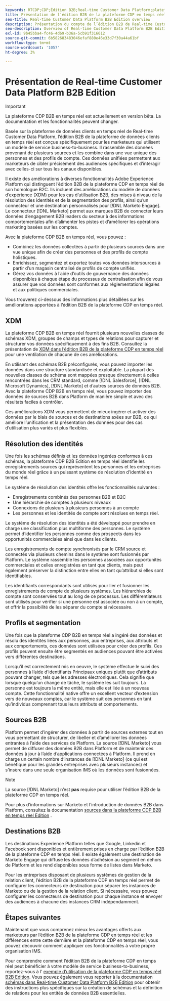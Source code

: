 ```yaml
---
keywords: RTCDP;CDP;Édition B2B;Real-time Customer Data Platform;plateforme de données client en temps réel;cdp en temps réel;b2b;cdp;Customer AI
title: Présentation de l’édition B2B de la plateforme CDP en temps réel
seo-title: Real-time Customer Data Platform B2B Edition overview
description: Présentation du compte de l’édition B2B de Real-time Customer Data Platform
seo-description: Overview of Real-time Customer Data Platform B2B Edition Account
exl-id: 9b45bba4-fc46-4d69-b36a-5cb91f316612
source-git-commit: 6b582683483046efaf880e46e33d7f30a44a61bf
workflow-type: tm+mt
source-wordcount: '1057'
ht-degree: 3%

---
```


# Présentation de Real-time Customer Data Platform B2B Edition

>[!IMPORTANT]
>
>La plateforme CDP B2B en temps réel est actuellement en version bêta. La documentation et les fonctionnalités peuvent changer.

Basée sur la plateforme de données clients en temps réel de Real-time Customer Data Platform, l’édition B2B de la plateforme de données clients en temps réel est conçue spécifiquement pour les marketeurs qui utilisent un modèle de service business-to-business. Il rassemble des données provenant de plusieurs sources et les combine dans une vue unique des personnes et des profils de compte. Ces données unifiées permettent aux marketeurs de cibler précisément des audiences spécifiques et d’interagir avec celles-ci sur tous les canaux disponibles.

Il existe des améliorations à diverses fonctionnalités Adobe Experience Platform qui distinguent l’édition B2B de la plateforme CDP en temps réel de son homologue B2C. Ils incluent des améliorations du modèle de données d’expérience (XDM) pour les cas d’utilisation B2B, des mises à niveau de la résolution des identités et de la segmentation des profils, ainsi qu’un connecteur et une destination personnalisés pour [!DNL Marketo Engage]. Le connecteur [!DNL Marketo] permet aux marques B2B de connecter leurs données d’engagement B2B leaders du secteur à des informations comportementales afin d’alimenter les pistes et d’améliorer les opérations marketing basées sur les comptes.

Avec la plateforme CDP B2B en temps réel, vous pouvez :

* Combinez les données collectées à partir de plusieurs sources dans une vue unique afin de créer des personnes et des profils de compte holistiques.
* Enrichissez, segmentez et exportez toutes vos données intersources à partir d’un magasin centralisé de profils de compte unifiés.
* Gérez vos données à l’aide d’outils de gouvernance des données disponibles à chaque étape du processus de centralisation afin de vous assurer que vos données sont conformes aux réglementations légales et aux politiques commerciales.

Vous trouverez ci-dessous des informations plus détaillées sur les améliorations apportées à l’édition B2B de la plateforme CDP en temps réel.

## XDM

La plateforme CDP B2B en temps réel fournit plusieurs nouvelles classes de schémas XDM, groupes de champs et types de relations pour capturer et structurer vos données spécifiquement à des fins B2B. Consultez la présentation de [XDM dans l’édition B2B de la plateforme CDP en temps réel](./schemas/b2b.md) pour une ventilation de chacune de ces améliorations.

En utilisant des schémas B2B préconfigurés, vous pouvez importer les données dans une structure standardisée et exploitable. La plupart des nouvelles classes de schéma sont mappées presque directement à celles rencontrées dans les CRM standard, comme [!DNL Salesforce], [!DNL Microsoft Dynamics], [!DNL Marketo] et d’autres sources de données B2B. Avec la plateforme CDP B2B en temps réel, vous pouvez importer des données de sources B2B dans Platform de manière simple et avec des résultats faciles à contrôler.

Ces améliorations XDM vous permettent de mieux ingérer et activer des données par le biais de sources et de destinations axées sur B2B, ce qui améliore l’unification et la présentation des données pour des cas d’utilisation plus variés et plus flexibles.

## Résolution des identités

Une fois les schémas définis et les données ingérées conformes à ces schémas, la plateforme CDP B2B Edition en temps réel identifie les enregistrements sources qui représentent les personnes et les entreprises du monde réel grâce à un puissant système de résolution d’identité en temps réel.

Le système de résolution des identités offre les fonctionnalités suivantes :

* Enregistrements combinés des personnes B2B et B2C
* Une hiérarchie de comptes à plusieurs niveaux
* Connexions de plusieurs à plusieurs personnes à un compte
* Les personnes et les identités de compte sont résolues en temps réel.

Le système de résolution des identités a été développé pour prendre en charge une classification plus multiforme des personnes. Le système permet d’identifier les personnes comme des prospects dans les opportunités commerciales ainsi que dans les clients.

Les enregistrements de compte synchronisés par le CRM source et connectés via plusieurs chemins dans le système sont fusionnés par Platform. Le système rassemble les personnes associées aux opportunités commerciales et celles enregistrées en tant que clients, mais peut également préserver la distinction entre elles en tant qu’attribut si elles sont identifiables.

Les identifiants correspondants sont utilisés pour lier et fusionner les enregistrements de compte de plusieurs systèmes. Les hiérarchies de compte sont conservées tout au long de ce processus. Les différentiateurs sont utilisés pour vérifier si une personne est associée ou non à un compte, et offrir la possibilité de les séparer du compte si nécessaire.

## Profils et segmentation

Une fois que la plateforme CDP B2B en temps réel a ingéré des données et résolu des identités liées aux personnes, aux entreprises, aux attributs et aux comportements, ces données sont utilisées pour créer des profils. Ces profils peuvent ensuite être segmentés en audiences pouvant être activées vers différentes destinations.

Lorsqu’il est correctement mis en oeuvre, le système effectue le suivi des personnes à l’aide d’identifiants Principaux uniques plutôt que d’attributs pouvant changer, tels que les adresses électroniques. Cela signifie que lorsque quelqu’un change de tâche, le système les suit toujours. La personne est toujours la même entité, mais elle est liée à un nouveau compte. Cette fonctionnalité native offre un excellent vecteur d’extension vers de nouveaux comptes, car le système suit ces personnes en tant qu’individus comprenant tous leurs attributs et comportements.

## Sources B2B

Platform permet d’ingérer des données à partir de sources externes tout en vous permettant de structurer, de libeller et d’améliorer les données entrantes à l’aide des services de Platform. La source [!DNL Marketo] vous permet de diffuser des données B2B dans Platform et de maintenir ces données à jour à l’aide d’applications connectées à Platform. Il prend en charge un certain nombre d’instances de [!DNL Marketo] (ce qui est bénéfique pour les grandes entreprises avec plusieurs instances) et s’insère dans une seule organisation IMS où les données sont fusionnées.

>[!NOTE]
>
>La source [!DNL Marketo] n’est **pas** requise pour utiliser l’édition B2B de la plateforme CDP en temps réel.

Pour plus d’informations sur Marketo et l’introduction de données B2B dans Platform, consultez la documentation [sources dans la plateforme CDP B2B en temps réel Edition](./sources/b2b.md) .

## Destinations B2B

Les destinations Experience Platform telles que Google, Linkedin et Facebook sont disponibles et entièrement prises en charge par l’édition B2B de la plateforme CDP en temps réel. Il existe également une destination de Marketo Engage qui diffuse les données d’adhésion au segment en dehors de Platform et les rend disponibles sous forme de listes dans Marketo.

Pour les entreprises disposant de plusieurs systèmes de gestion de la relation client, l’édition B2B de la plateforme CDP en temps réel permet de configurer les connecteurs de destination pour séparer les instances de Marketo ou de la gestion de la relation client. Si nécessaire, vous pouvez configurer les connecteurs de destination pour chaque instance et envoyer des audiences à chacune des instances CRM indépendamment.

## Étapes suivantes

Maintenant que vous comprenez mieux les avantages offerts aux marketeurs par l’édition B2B de la plateforme CDP en temps réel et les différences entre cette dernière et la plateforme CDP en temps réel, vous pouvez découvrir comment appliquer ces fonctionnalités à votre propre organisation IMS.

Pour comprendre comment l’édition B2B de la plateforme CDP en temps réel peut bénéficier à votre modèle de service business-to-business, reportez-vous à l’ [exemple d’utilisation de la plateforme CDP en temps réel B2B Edition](./b2b-use-case.md). Vous pouvez également vous reporter à la documentation [schémas dans Real-time Customer Data Platform B2B Edition](./schemas/b2b.md) pour obtenir des instructions plus spécifiques sur la création de schémas et la définition de relations pour les entités de données B2B essentielles.
